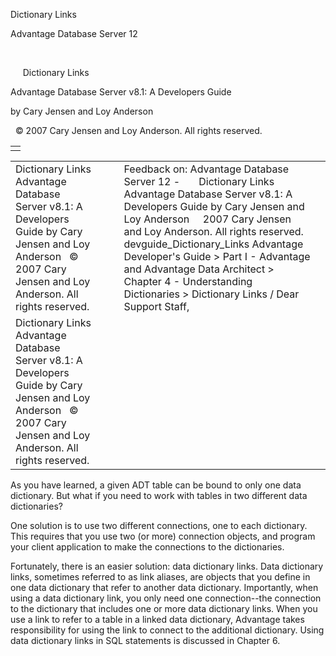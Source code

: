Dictionary Links




Advantage Database Server 12  

 

     Dictionary Links

Advantage Database Server v8.1: A Developers Guide

by Cary Jensen and Loy Anderson

  © 2007 Cary Jensen and Loy Anderson. All rights reserved.

|  |
| --- |
|  |

|  |  |  |  |  |
| --- | --- | --- | --- | --- |
| Dictionary Links  Advantage Database Server v8.1: A Developers Guide  by Cary Jensen and Loy Anderson    © 2007 Cary Jensen and Loy Anderson. All rights reserved. |  |  | Feedback on: Advantage Database Server 12 -       Dictionary Links Advantage Database Server v8.1: A Developers Guide by Cary Jensen and Loy Anderson     2007 Cary Jensen and Loy Anderson. All rights reserved. devguide\_Dictionary\_Links Advantage Developer's Guide > Part I - Advantage and Advantage Data Architect > Chapter 4 - Understanding Dictionaries > Dictionary Links / Dear Support Staff, |  |
| Dictionary Links  Advantage Database Server v8.1: A Developers Guide  by Cary Jensen and Loy Anderson    © 2007 Cary Jensen and Loy Anderson. All rights reserved. |  |  |  |  |

As you have learned, a given ADT table can be bound to only one data dictionary. But what if you need to work with tables in two different data dictionaries?

One solution is to use two different connections, one to each dictionary. This requires that you use two (or more) connection objects, and program your client application to make the connections to the dictionaries.

Fortunately, there is an easier solution: data dictionary links. Data dictionary links, sometimes referred to as link aliases, are objects that you define in one data dictionary that refer to another data dictionary. Importantly, when using a data dictionary link, you only need one connection--the connection to the dictionary that includes one or more data dictionary links. When you use a link to refer to a table in a linked data dictionary, Advantage takes responsibility for using the link to connect to the additional dictionary. Using data dictionary links in SQL statements is discussed in Chapter 6.